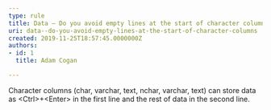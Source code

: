 ```yaml
---
type: rule
title: Data – Do you avoid empty lines at the start of character columns?
uri: data--do-you-avoid-empty-lines-at-the-start-of-character-columns
created: 2019-11-25T18:57:45.0000000Z
authors:
- id: 1
  title: Adam Cogan

---
```


​​Character columns (char, varchar, text, nchar, varchar, text) can store data as &lt;Ctrl&gt;+&lt;Enter&gt; in the first line and the rest of data in the second line.​​
